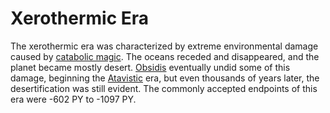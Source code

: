 # Xerothermic Era

The xerothermic era was characterized by extreme environmental damage caused by [catabolic magic](../../magic.md#catabolic). The oceans receded and disappeared, and the planet became mostly desert. [Obsidis](../../inhabitants/deities/obsidis.md) eventually undid some of this damage, beginning the [Atavistic](atavistic.md) era, but even thousands of years later, the desertification was still evident. The commonly accepted endpoints of this era were -602 PY to -1097 PY.